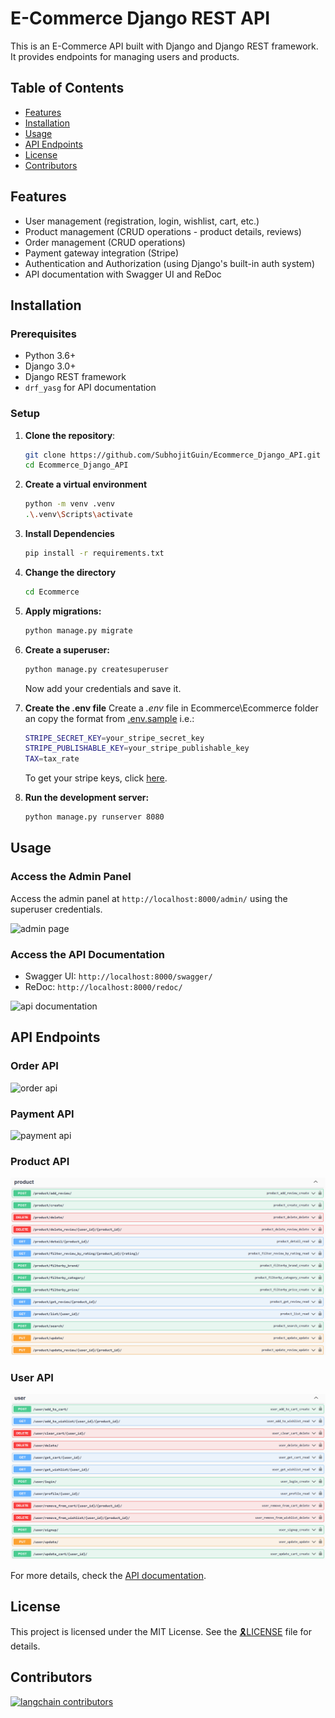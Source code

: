# E-Commerce Django REST API

This is an E-Commerce API built with Django and Django REST framework. It provides endpoints for managing users and products.

## Table of Contents

- [Features](#features)
- [Installation](#installation)
- [Usage](#usage)
- [API Endpoints](#api-endpoints)
- [License](#license)
- [Contributors](#contributors)

## Features

- User management (registration, login, wishlist, cart, etc.)
- Product management (CRUD operations - product details, reviews)
- Order management (CRUD operations)
- Payment gateway integration (Stripe)
- Authentication and Authorization (using Django's built-in auth system)
- API documentation with Swagger UI and ReDoc

## Installation

### Prerequisites

- Python 3.6+
- Django 3.0+
- Django REST framework
- `drf_yasg` for API documentation

### Setup

1. **Clone the repository**:
   ```sh
   git clone https://github.com/SubhojitGuin/Ecommerce_Django_API.git
   cd Ecommerce_Django_API
   ```

2. **Create a virtual environment**
    ```sh
    python -m venv .venv
    .\.venv\Scripts\activate
    ```

3. **Install Dependencies**
    ```sh
    pip install -r requirements.txt
    ```

4. **Change the directory**
    ```sh
    cd Ecommerce
    ```

4. **Apply migrations:**
    ```sh
    python manage.py migrate
    ```
  
6. **Create a superuser:**
    ```sh
    python manage.py createsuperuser
    ```
    Now add your credentials and save it.

7. **Create the .env file**
    Create a *.env* file in Ecommerce\Ecommerce folder an copy the format from [.env.sample](https://github.com/SubhojitGuin/Ecommerce_Django_API/blob/main/Ecommerce/Ecommerce/.env.sample) i.e.:

    ```sh
    STRIPE_SECRET_KEY=your_stripe_secret_key
    STRIPE_PUBLISHABLE_KEY=your_stripe_publishable_key
    TAX=tax_rate
    ```

    To get your stripe keys, click [here](https://dashboard.stripe.com/test/dashboard).

8. **Run the development server:**
    ```sh
    python manage.py runserver 8080
    ```

## Usage

### Access the Admin Panel
Access the admin panel at `http://localhost:8000/admin/` using the superuser credentials.

![admin page](https://github.com/SubhojitGuin/Ecommerce_Django_API/blob/main/images/admin.png?raw=true)

### Access the API Documentation
- Swagger UI: `http://localhost:8000/swagger/`
- ReDoc: `http://localhost:8000/redoc/`

![api documentation](https://github.com/SubhojitGuin/Ecommerce_Django_API/blob/main/images/Ecommerce.png?raw=true)

## API Endpoints

### Order API
![order api](https://github.com/SubhojitGuin/Ecommerce_Django_API/blob/main/images/order.png?raw=true)

### Payment API
![payment api](https://github.com/SubhojitGuin/Ecommerce_Django_API/blob/main/images/payment.png?raw=true)

### Product API
![product api](https://github.com/SubhojitGuin/Ecommerce_Django_API/blob/main/images/product.png?raw=true)

### User API
![user api](https://github.com/SubhojitGuin/Ecommerce_Django_API/blob/main/images/user.png?raw=true)

For more details, check the [API documentation](API_DOCS.md).

## License
This project is licensed under the MIT License. See the [🎗️LICENSE](LICENSE) file for details.

## Contributors

[![langchain contributors](https://contrib.rocks/image?repo=SudeshnaPathak/Ecommerce_Django_API&max=2000)](https://github.com/SudeshnaPathak/Ecommerce_Django_API/graphs/contributors)
